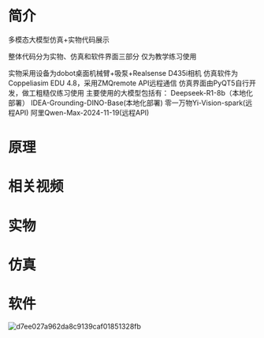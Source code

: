 # 简介
多模态大模型仿真+实物代码展示 

整体代码分为实物、仿真和软件界面三部分
仅为教学练习使用

实物采用设备为dobot桌面机械臂+吸泵+Realsense D435i相机
仿真软件为Coppeliasim EDU 4.8，采用ZMQremote API远程通信
仿真界面由PyQT5自行开发，做工粗糙仅练习使用
主要使用的大模型包括有：
Deepseek-R1-8b（本地化部署）
IDEA-Grounding-DINO-Base(本地化部署)
零一万物Yi-Vision-spark(远程API)
阿里Qwen-Max-2024-11-19(远程API)

# 原理

# 相关视频

# 实物

# 仿真

# 软件
![d7ee027a962da8c9139caf01851328fb](https://github.com/user-attachments/assets/fd5b5dd4-f71a-4f7d-b365-2806e9006841)
